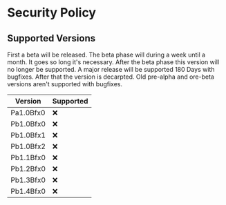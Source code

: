 # Security Policy

## Supported Versions

First a beta will be released. The beta phase will during a week until a month. It goes so long it's necessary. After the beta phase this version will no longer be supported.
A major release will be supported 180 Days with bugfixes. After that the version is decarpted.
Old pre-alpha and ore-beta versions aren't supported with bugfixes.

| Version | Supported          |
| ------- | ------------------ |
| Pa1.0Bfx0   | :x: |
| Pb1.0Bfx0   | :x: |
| Pb1.0Bfx1   | :x: |
| Pb1.0Bfx2   | :x: |
| Pb1.1Bfx0   | :x: |
| Pb1.2Bfx0   | :x: |
| Pb1.3Bfx0   | :x: |
| Pb1.4Bfx0   | :x: |
